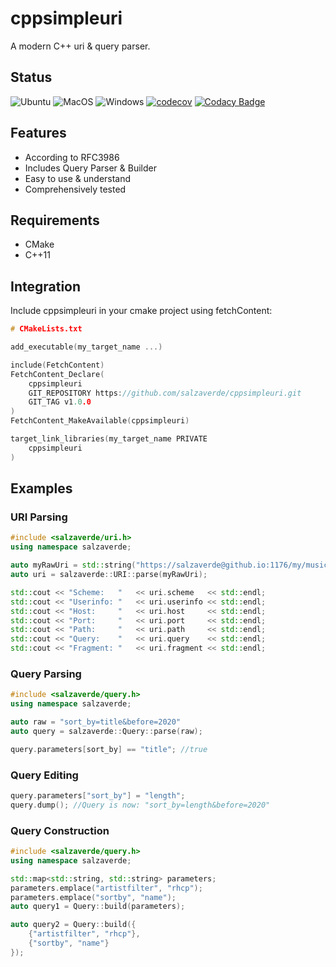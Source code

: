 # cppsimpleuri

A modern C++ uri & query parser. 

## Status

![Ubuntu](https://github.com/salzaverde/cppsimpleuri/workflows/Ubuntu/badge.svg)
![MacOS](https://github.com/salzaverde/cppsimpleuri/workflows/MacOS/badge.svg)
![Windows](https://github.com/salzaverde/cppsimpleuri/workflows/Windows/badge.svg)
[![codecov](https://codecov.io/gh/salzaverde/cppsimpleuri/branch/main/graph/badge.svg?token=K68N4BEVVS)](https://codecov.io/gh/salzaverde/cppsimpleuri)
[![Codacy Badge](https://api.codacy.com/project/badge/Grade/13cc4387adce4ebb9d24a808f63bd430)](https://app.codacy.com/gh/salzaverde/cppsimpleuri?utm_source=github.com&utm_medium=referral&utm_content=salzaverde/cppsimpleuri&utm_campaign=Badge_Grade_Settings)

## Features
-   According to RFC3986
-   Includes Query Parser & Builder
-   Easy to use & understand
-   Comprehensively tested

## Requirements
-   CMake
-   C++11

## Integration
Include cppsimpleuri in your cmake project using fetchContent:
```cpp
# CMakeLists.txt

add_executable(my_target_name ...)

include(FetchContent)
FetchContent_Declare(
    cppsimpleuri
    GIT_REPOSITORY https://github.com/salzaverde/cppsimpleuri.git
    GIT_TAG v1.0.0
)
FetchContent_MakeAvailable(cppsimpleuri)

target_link_libraries(my_target_name PRIVATE
    cppsimpleuri
)
```

## Examples

### URI Parsing
```cpp
#include <salzaverde/uri.h>
using namespace salzaverde;

auto myRawUri = std::string("https://salzaverde@github.io:1176/my/music?sort_by=title&before=2020#artist=rhcp");
auto uri = salzaverde::URI::parse(myRawUri);

std::cout << "Scheme:   "   << uri.scheme   << std::endl;
std::cout << "Userinfo: "   << uri.userinfo << std::endl;
std::cout << "Host:     "   << uri.host     << std::endl;
std::cout << "Port:     "   << uri.port     << std::endl;
std::cout << "Path:     "   << uri.path     << std::endl;
std::cout << "Query:    "   << uri.query    << std::endl;
std::cout << "Fragment: "   << uri.fragment << std::endl;
```

### Query Parsing
```cpp
#include <salzaverde/query.h>
using namespace salzaverde;

auto raw = "sort_by=title&before=2020"
auto query = salzaverde::Query::parse(raw);

query.parameters[sort_by] == "title"; //true
```

### Query Editing
```cpp
query.parameters["sort_by"] = "length";
query.dump(); //Query is now: "sort_by=length&before=2020"
```

### Query Construction
```cpp
#include <salzaverde/query.h>
using namespace salzaverde;

std::map<std::string, std::string> parameters;
parameters.emplace("artistfilter", "rhcp");
parameters.emplace("sortby", "name");
auto query1 = Query::build(parameters);

auto query2 = Query::build({
    {"artistfilter", "rhcp"},
    {"sortby", "name"}
});
```
